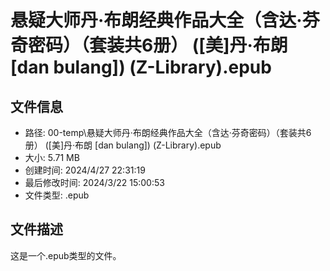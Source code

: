 ﻿# 悬疑大师丹·布朗经典作品大全（含达·芬奇密码）（套装共6册） ([美]丹·布朗 [dan bulang]) (Z-Library).epub

## 文件信息
- 路径: 00-temp\悬疑大师丹·布朗经典作品大全（含达·芬奇密码）（套装共6册） ([美]丹·布朗 [dan bulang]) (Z-Library).epub
- 大小: 5.71 MB
- 创建时间: 2024/4/27 22:31:19
- 最后修改时间: 2024/3/22 15:00:53
- 文件类型: .epub

## 文件描述
这是一个.epub类型的文件。

